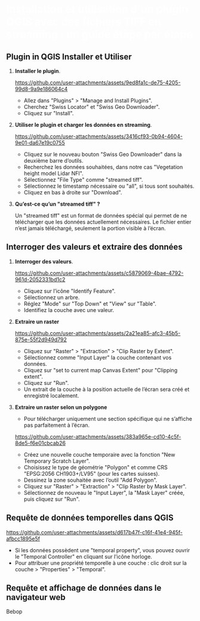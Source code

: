 # <span style="color:#FFFFFF">Installation et utilisation d'un plugin QGIS avec des fichiers TIFF en streaming : un guide étape par étape</span>

Plugin in QGIS Installer et Utiliser
------------------------

1. **Installer le plugin**.

    https://github.com/user-attachments/assets/9ed8fa1c-de75-4205-99d8-9a9e186064c4

    - Allez dans "Plugins" > "Manage and Install Plugins".
    - Cherchez "Swiss Locator" et "Swiss Geo Downloader".
    - Cliquez sur "Install".

2. **Utiliser le plugin et charger les données en streaming**.

    https://github.com/user-attachments/assets/3416cf93-0b94-4604-9e01-da67e19c0755

    - Cliquez sur le nouveau bouton "Swiss Geo Downloader" dans la deuxième barre d’outils.
    - Recherchez les données souhaitées, dans notre cas "Vegetation height model Lidar NFI".
    - Sélectionnez "File Type" comme "streamed tiff".
    - Sélectionnez le timestamp nécessaire ou "all", si tous sont souhaités.
    - Cliquez en bas à droite sur "Download".

3. **Qu’est-ce qu’un "streamed tiff" ?**

    Un "streamed tiff" est un format de données spécial qui permet de ne télécharger que les données actuellement nécessaires.
    Le fichier entier n’est jamais téléchargé, seulement la portion visible à l’écran.

Interroger des valeurs et extraire des données
---------------------------------------

1. **Interroger des valeurs**.

    https://github.com/user-attachments/assets/c5879069-4bae-4792-961d-2052331bd1c2

    - Cliquez sur l’icône "Identify Feature".
    - Sélectionnez un arbre.
    - Réglez "Mode" sur "Top Down" et "View" sur "Table".
    - Identifiez la couche avec une valeur.

2. **Extraire un raster**

    https://github.com/user-attachments/assets/2a21ea85-afc3-45b5-875e-55f2d949d792

    - Cliquez sur "Raster" > "Extraction" > "Clip Raster by Extent".
    - Sélectionnez comme "Input Layer" la couche contenant vos données.
    - Cliquez sur "set to current map Canvas Extent" pour "Clipping extent".
    - Cliquez sur "Run".
    - Un extrait de la couche à la position actuelle de l’écran sera créé et enregistré localement.

3. **Extraire un raster selon un polygone**

    - Pour télécharger uniquement une section spécifique qui ne s’affiche pas parfaitement à l’écran.

    https://github.com/user-attachments/assets/383a965e-cd10-4c5f-8de5-f6e01cbcab26

    - Créez une nouvelle couche temporaire avec la fonction "New Temporary Scratch Layer".
    - Choisissez le type de géométrie "Polygon" et comme CRS "EPSG:2056 CH1903+/LV95" (pour les cartes suisses).
    - Dessinez la zone souhaitée avec l’outil "Add Polygon".
    - Cliquez sur "Raster" > "Extraction" > "Clip Raster by Mask Layer".
    - Sélectionnez de nouveau le "Input Layer", la "Mask Layer" créée, puis cliquez sur "Run".

Requête de données temporelles dans QGIS
-----------------------------------

https://github.com/user-attachments/assets/d617b47f-c16f-41e4-945f-afbcc1895e5f

- Si les données possèdent une "temporal property", vous pouvez ouvrir le "Temporal Controller" en cliquant sur l’icône horloge.
- Pour attribuer une propriété temporelle à une couche : clic droit sur la couche > "Properties" > "Temporal".

Requête et affichage de données dans le navigateur web
-------------------------------------
Bebop